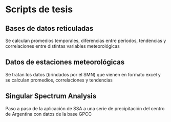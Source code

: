 # Scripts de tesis

## Bases de datos reticuladas
Se calculan promedios temporales, diferencias entre períodos, tendencias y correlaciones entre distintas variables meteorológicas

## Datos de estaciones meteorológicas
Se tratan los datos (brindados por el SMN) que vienen en formato excel y se calculan promedios, correlaciones y tendencias

## Singular Spectrum Analysis
Paso a paso de la aplicación de SSA a una serie de precipitación del centro de Argentina con datos de la base GPCC
